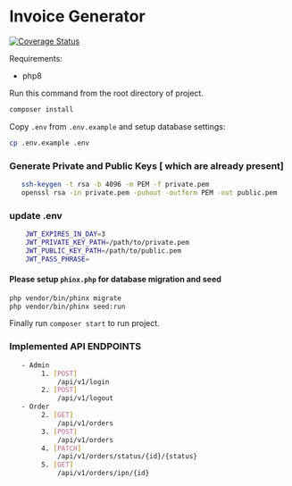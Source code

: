 # Invoice Generator

[![Coverage Status](https://coveralls.io/repos/github/slimphp/Slim-Skeleton/badge.svg?branch=master)](https://coveralls.io/github/slimphp/Slim-Skeleton?branch=master)

Requirements:

- php8

Run this command from the root directory of project.

```bash
composer install
```

Copy `.env` from `.env.example` and setup database settings:

```bash
cp .env.example .env
```

### Generate Private and Public Keys [ which are already present]

```bash
   ssh-keygen -t rsa -b 4096 -m PEM -f private.pem
   openssl rsa -in private.pem -pubout -outform PEM -out public.pem
```

### update .env

```bash
    JWT_EXPIRES_IN_DAY=3
    JWT_PRIVATE_KEY_PATH=/path/to/private.pem
    JWT_PUBLIC_KEY_PATH=/path/to/public.pem
    JWT_PASS_PHRASE=
```

#### Please setup `phinx.php` for database migration and seed

```bash
php vendor/bin/phinx migrate
php vendor/bin/phinx seed:run
```

Finally run `composer start` to run project.

### Implemented API ENDPOINTS

```bash
   - Admin
        1. [POST] 
            /api/v1/login
        2. [POST]
            /api/v1/logout
   - Order
        2. [GET] 
            /api/v1/orders
        3. [POST]  
            /api/v1/orders
        4. [PATCH]
            /api/v1/orders/status/{id}/{status}
        5. [GET]
            /api/v1/orders/ipn/{id}
```